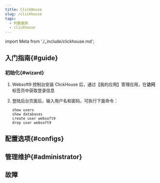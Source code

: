 ```yaml
---
title: ClickHouse
slug: /clickhouse
tags:
  - 列数据库
  - clickhouse
---
```


import Meta from './_include/clickhouse.md';

<Meta name="meta" />

## 入门指南{#guide}

### 初始化{#wizard}

1. Websoft9 控制台安装 ClickHouse 后，通过【我的应用】管理应用，在**访问**标签页中获取登录信息

2. 登陆后台页面后，输入用户名和密码，可执行下面命令：

    ```
    show users
    show databases
    create user websoft9
    drop user websoft9
    ```

## 配置选项{#configs}


## 管理维护{#administrator}


## 故障

